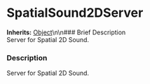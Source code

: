 #  SpatialSound2DServer  
**Inherits:** [Object](class_object)\\n\\n###  Brief Description  
Server for Spatial 2D Sound.
###  Description  
Server for Spatial 2D Sound.
